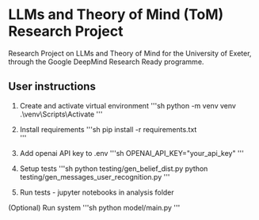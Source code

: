 # LLMs and Theory of Mind (ToM) Research Project

Research Project on LLMs and Theory of Mind for the University of Exeter, through the Google DeepMind Research Ready programme.

## User instructions

1. Create and activate virtual environment
'''sh
python -m venv venv
.\venv\Scripts\Activate
'''

2. Install requirements
'''sh
pip install -r requirements.txt  
'''

3. Add openai API key to .env
'''sh
OPENAI_API_KEY="your_api_key"
'''

5. Setup tests
'''sh
python testing/gen_belief_dist.py
python testing/gen_messages_user_recognition.py
'''

6. Run tests - jupyter notebooks in analysis folder

(Optional) Run system
'''sh
python model/main.py
'''
